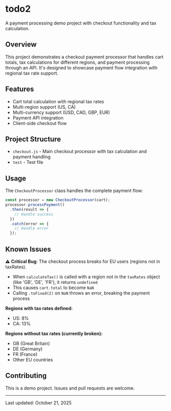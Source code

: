 # todo2

A payment processing demo project with checkout functionality and tax calculation.

## Overview

This project demonstrates a checkout payment processor that handles cart totals, tax calculations for different regions, and payment processing through an API. It's designed to showcase payment flow integration with regional tax rate support.

## Features

- Cart total calculation with regional tax rates
- Multi-region support (US, CA)
- Multi-currency support (USD, CAD, GBP, EUR)
- Payment API integration
- Client-side checkout flow

## Project Structure

- `checkout.js` - Main checkout processor with tax calculation and payment handling
- `test` - Test file

## Usage

The `CheckoutProcessor` class handles the complete payment flow:

```javascript
const processor = new CheckoutProcessor(cart);
processor.processPayment()
  .then(result => {
    // Handle success
  })
  .catch(error => {
    // Handle error
  });
```

## Known Issues

⚠️ **Critical Bug**: The checkout process breaks for EU users (regions not in taxRates).
- When `calculateTax()` is called with a region not in the `taxRates` object (like 'GB', 'DE', 'FR'), it returns `undefined`
- This causes `cart.total` to become `NaN` 
- Calling `.toFixed(2)` on `NaN` throws an error, breaking the payment process

**Regions with tax rates defined:**
- US: 8%
- CA: 13%

**Regions without tax rates (currently broken):**
- GB (Great Britain)
- DE (Germany)
- FR (France)
- Other EU countries

## Contributing

This is a demo project. Issues and pull requests are welcome.

---

Last updated: October 21, 2025
